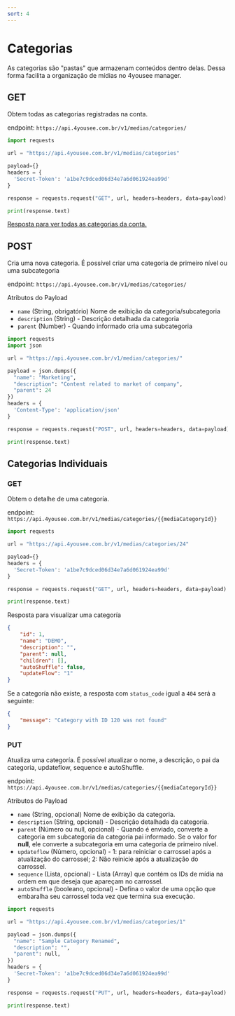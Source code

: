 ```yaml
---
sort: 4
---
```


# Categorias

As categorias são "pastas" que armazenam conteúdos dentro delas. Dessa forma facilita a organização de mídias no 4yousee manager.

## GET

Obtem todas as categorias registradas na conta.

endpoint: `https://api.4yousee.com.br/v1/medias/categories/`

```python
import requests

url = "https://api.4yousee.com.br/v1/medias/categories"

payload={}
headers = {
  'Secret-Token': 'a1be7c9dced06d34e7a6d061924ea99d'
}

response = requests.request("GET", url, headers=headers, data=payload)

print(response.text)
```

[Resposta para ver todas as categorias da conta.](https://gist.github.com/Alfareiza/81849492b4c0169faeb930d4c5422ffe#gistcomment-3917521)

## POST

Cria uma nova categoria. É possível criar uma categoria de primeiro nível ou uma subcategoria

endpoint: `https://api.4yousee.com.br/v1/medias/categories/`

Atributos do Payload
- `name` (String, obrigatório) Nome de exibição da categoria/subcategoria
- `description` (String) - Descrição detalhada da categoria
- `parent` (Number) - Quando informado cria uma subcategoria

```python
import requests
import json

url = "https://api.4yousee.com.br/v1/medias/categories/"

payload = json.dumps({
  "name": "Marketing",
  "description": "Content related to market of company",
  "parent": 24
})
headers = {
  'Content-Type': 'application/json'
}

response = requests.request("POST", url, headers=headers, data=payload)

print(response.text)
```

## Categorias Individuais

### GET

Obtem o detalhe de uma categoría.

endpoint: `https://api.4yousee.com.br/v1/medias/categories/{{mediaCategoryId}}`

```python
import requests

url = "https://api.4yousee.com.br/v1/medias/categories/24"

payload={}
headers = {
  'Secret-Token': 'a1be7c9dced06d34e7a6d061924ea99d'
}

response = requests.request("GET", url, headers=headers, data=payload)

print(response.text)
```

Resposta para visualizar uma categoría

```json
{
    "id": 1,
    "name": "DEMO",
    "description": "",
    "parent": null,
    "children": [],
    "autoShuffle": false,
    "updateFlow": "1"
}
```

Se a categoría não existe, a resposta com `status_code` igual a `404` será a seguinte:

```json
{
    "message": "Category with ID 120 was not found"
}
```

### PUT

Atualiza uma categoría. É possível atualizar o nome, a descrição, o pai da categoria, updateflow, sequence e autoShuffle.

endpoint: `https://api.4yousee.com.br/v1/medias/categories/{{mediaCategoryId}}`

Atributos do Payload
- `name` (String, opcional) Nome de exibição da categoria.
- `description` (String, opcional) - Descrição detalhada da categoria.
- `parent` (Número ou null, opcional) - Quando é enviado, converte a categoria em subcategoria da categoria pai informado. Se o valor for **null**, ele converte a subcategoria em uma categoria de primeiro nível.
- `updateflow` (Número, opcional) - 1: para reiniciar o carrossel após a atualização do carrossel; 2: Não reinicie após a atualização do carrossel.
- `sequence` (Lista, opcional) - Lista (Array) que contém os IDs de mídia na ordem em que deseja que apareçam no carrossel.
- `autoShuffle` (booleano, opcional) - Defina o valor de uma opção que embaralha seu carrossel toda vez que termina sua execução.

```python
import requests

url = "https://api.4yousee.com.br/v1/medias/categories/1"

payload = json.dumps({
  "name": "Sample Category Renamed",
  "description": "",
  "parent": null,
})
headers = {
  'Secret-Token': 'a1be7c9dced06d34e7a6d061924ea99d'
}

response = requests.request("PUT", url, headers=headers, data=payload)

print(response.text)
```
